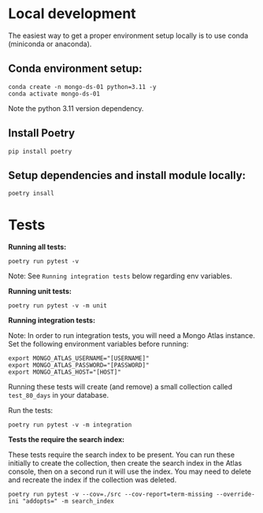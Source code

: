 # Local development

The easiest way to get a proper environment setup locally is to use conda (miniconda or anaconda).

## Conda environment setup:

``` shell
conda create -n mongo-ds-01 python=3.11 -y
conda activate mongo-ds-01
```

Note the python 3.11 version dependency.

## Install Poetry

``` shell
pip install poetry
```

## Setup dependencies and install module locally:

``` python
poetry insall
```

# Tests

**Running all tests:**

``` shell
poetry run pytest -v
```
Note: See `Running integration tests` below regarding env variables.

**Running unit tests:**

``` shell
poetry run pytest -v -m unit
```

**Running integration tests:**

Note: In order to run integration tests, you will need a Mongo Atlas instance. Set the following environment variables before running:

``` shell
export MONGO_ATLAS_USERNAME="[USERNAME]"
export MONGO_ATLAS_PASSWORD="[PASSWORD]"
export MONGO_ATLAS_HOST="[HOST]"

```

Running these tests will create (and remove) a small collection called `test_80_days` in your database.

Run the tests:

``` shell
poetry run pytest -v -m integration
```

**Tests the require the search index:** 

These tests require the search index to be present. You can run these initially to create the collection, then create the search index in the Atlas console, then on a second run it will use the index. You may need to delete and recreate the index if the collection was deleted.

``` shell
poetry run pytest -v --cov=./src --cov-report=term-missing --override-ini "addopts=" -m search_index
```
